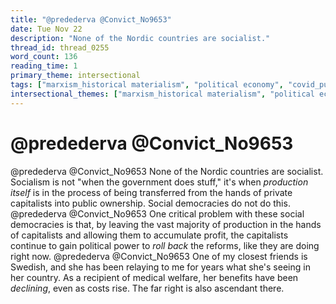 ```yaml
---
title: "@predederva @Convict_No9653"
date: Tue Nov 22
description: "None of the Nordic countries are socialist."
thread_id: thread_0255
word_count: 136
reading_time: 1
primary_theme: intersectional
tags: ["marxism_historical materialism", "political economy", "covid_public health politics"]
intersectional_themes: ["marxism_historical materialism", "political economy", "covid_public health politics"]
---
```


# @predederva @Convict_No9653

@predederva @Convict_No9653 None of the Nordic countries are socialist. Socialism is not "when the government does stuff," it's when *production itself* is in the process of being transferred from the hands of private capitalists into public ownership. Social democracies do not do this. @predederva @Convict_No9653 One critical problem with these social democracies is that, by leaving the vast majority of production in the hands of capitalists and allowing them to accumulate profit, the capitalists continue to gain political power to *roll back* the reforms, like they are doing right now. @predederva @Convict_No9653 One of my closest friends is Swedish, and she has been relaying to me for years what she's seeing in her country. As a recipient of medical welfare, her benefits have been *declining*, even as costs rise. The far right is also ascendant there.